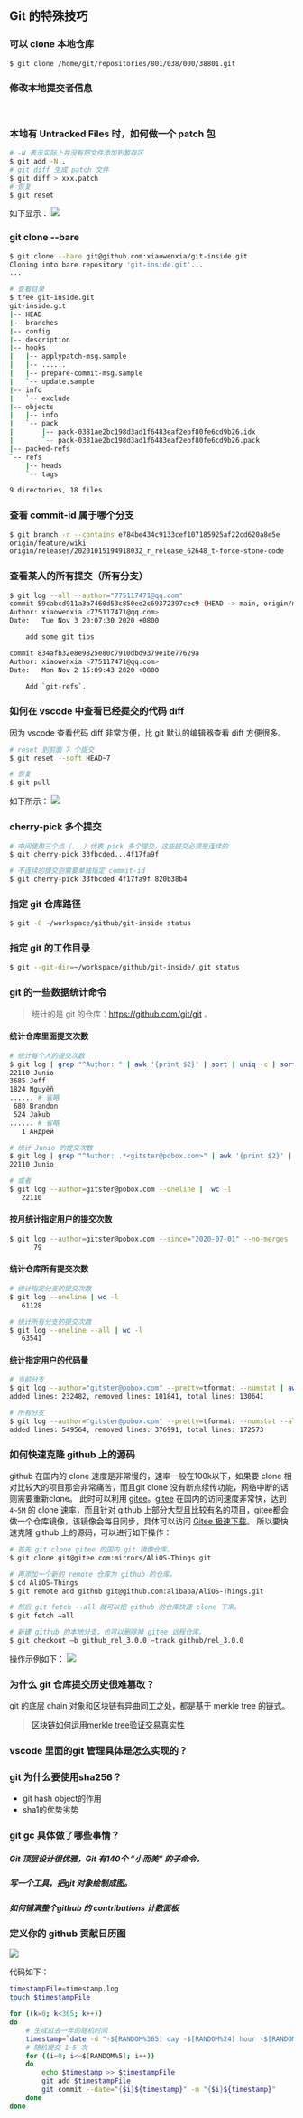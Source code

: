 ## Git 的特殊技巧

<a name="BVhPV"></a>
### 可以 clone 本地仓库

```bash
$ git clone /home/git/repositories/801/038/000/38801.git
```

<a name="ZrIcR"></a>
### 修改本地提交者信息

<br />

### 本地有 Untracked Files 时，如何做一个 patch 包

```bash
# -N 表示实际上并没有把文件添加到暂存区
$ git add -N .
# git diff 生成 patch 文件
$ git diff > xxx.patch
# 恢复
$ git reset
```
如下显示：
![](https://img.alicdn.com/tfs/TB1VW780hD1gK0jSZFsXXbldVXa-2484-1884.png)


### git clone --bare

```bash
$ git clone --bare git@github.com:xiaowenxia/git-inside.git
Cloning into bare repository 'git-inside.git'...
...

# 查看目录
$ tree git-inside.git 
git-inside.git
|-- HEAD
|-- branches
|-- config
|-- description
|-- hooks
|   |-- applypatch-msg.sample
|   |-- ......
|   |-- prepare-commit-msg.sample
|   `-- update.sample
|-- info
|   `-- exclude
|-- objects
|   |-- info
|   `-- pack
|       |-- pack-0381ae2bc198d3ad1f6483eaf2ebf80fe6cd9b26.idx
|       `-- pack-0381ae2bc198d3ad1f6483eaf2ebf80fe6cd9b26.pack
|-- packed-refs
`-- refs
    |-- heads
    `-- tags

9 directories, 18 files
```

### 查看 commit-id 属于哪个分支

```bash
$ git branch -r --contains e784be434c9133cef107185925af22cd620a8e5e
origin/feature/wiki
origin/releases/20201015194918032_r_release_62648_t-force-stone-code
```

### 查看某人的所有提交（所有分支）
```bash
$ git log --all --author="775117471@qq.com"
commit 59cabcd911a3a7460d53c850ee2c69372397cec9 (HEAD -> main, origin/main, origin/HEAD)
Author: xiaowenxia <775117471@qq.com>
Date:   Tue Nov 3 20:07:30 2020 +0800

    add some git tips

commit 834afb32e8e9825e80c7910dbd9379e1be77629a
Author: xiaowenxia <775117471@qq.com>
Date:   Mon Nov 2 15:09:43 2020 +0800

    Add `git-refs`.
```

### 如何在 vscode 中查看已经提交的代码 diff
因为 vscode 查看代码 diff 非常方便，比 git 默认的编辑器查看 diff 方便很多。
```bash
# reset 到前面 7 个提交
$ git reset --soft HEAD~7

# 恢复
$ git pull
```

如下所示：
![](https://img.alicdn.com/tfs/TB1A08J2AL0gK0jSZFtXXXQCXXa-3092-2098.png)

### cherry-pick 多个提交
```bash
# 中间使用三个点（...）代表 pick 多个提交，这些提交必须是连续的
$ git cherry-pick 33fbcded...4f17fa9f

# 不连续的提交则需要单独指定 commit-id
$ git cherry-pick 33fbcded 4f17fa9f 820b38b4
```


### 指定 git 仓库路径

```bash
$ git -C ~/workspace/github/git-inside status
```

### 指定 git 的工作目录

```bash
$ git --git-dir=~/workspace/github/git-inside/.git status
```

### git 的一些数据统计命令

> 统计的是 git 的仓库：https://github.com/git/git 。

#### 统计仓库里面提交次数

```bash
# 统计每个人的提交次数
$ git log | grep "^Author: " | awk '{print $2}' | sort | uniq -c | sort -k1,1nr
22110 Junio
3685 Jeff
1824 Nguyễn
...... # 省略
 680 Brandon
 524 Jakub
...... # 省略
   1 Андрей

# 统计 Junio 的提交次数
$ git log | grep "^Author: .*<gitster@pobox.com>" | awk '{print $2}' | sort | uniq -c | sort -k1,1nr
22110 Junio

# 或者
$ git log --author=gitster@pobox.com --oneline |  wc -l
   22110
```

#### 按月统计指定用户的提交次数

```bash
$ git log --author=gitster@pobox.com --since="2020-07-01" --no-merges | grep -e 'commit [a-zA-Z0-9]*' | wc -l
      79
```

#### 统计仓库所有提交次数

```bash
# 统计指定分支的提交次数
$ git log --oneline | wc -l
   61128

# 统计所有分支的提交次数
$ git log --oneline --all | wc -l
   63541
```

#### 统计指定用户的代码量

```bash
# 当前分支
$ git log --author="gitster@pobox.com" --pretty=tformat: --numstat | awk '{ add += $1; subs += $2; loc += $1 - $2 } END { printf "added lines: %s, removed lines: %s, total lines: %s\n", add, subs, loc }' -
added lines: 232482, removed lines: 101841, total lines: 130641

# 所有分支
$ git log --author="gitster@pobox.com" --pretty=tformat: --numstat --all | awk '{ add += $1; subs += $2; loc += $1 - $2 } END { printf "added lines: %s, removed lines: %s, total lines: %s\n", add, subs, loc }' -
added lines: 549564, removed lines: 376991, total lines: 172573
```

### 如何快速克隆 github 上的源码
github 在国内的 clone 速度是非常慢的，速率一般在100k以下，如果要 clone 相对比较大的项目那会非常痛苦，而且git clone 没有断点续传功能，网络中断的话则需要重新clone。
此时可以利用 [gitee](https://gitee.com/)。[gitee](https://gitee.com/) 在国内的访问速度非常快，达到 `4~5M` 的 clone 速率，而且针对 github 上部分大型且比较有名的项目，gitee都会做一个仓库镜像，该镜像会每日同步，具体可以访问 [Gitee 极速下载](https://gitee.com/mirrors)。
所以要快速克隆 github 上的源码，可以进行如下操作：

```bash
# 首先 git clone gitee 的国内 git 镜像仓库。
$ git clone git@gitee.com:mirrors/AliOS-Things.git

# 再添加一个新的 remote 仓库为 github 的仓库。
$ cd AliOS-Things
$ git remote add github git@github.com:alibaba/AliOS-Things.git

# 然后 git fetch --all 就可以把 github 的仓库快速 clone 下来。
$ git fetch –all

# 新建 github 的本地分支，也可以删除掉 gitee 远程仓库。
$ git checkout –b github_rel_3.0.0 –track github/rel_3.0.0
```

操作示例如下：
![](https://img.alicdn.com/tfs/TB1YCyVjrr1gK0jSZR0XXbP8XXa-967-534.gif)

### 为什么 git 仓库提交历史很难篡改？

git 的底层 chain 对象和区块链有异曲同工之处，都是基于 merkle tree 的链式。
> [区块链如何运用merkle tree验证交易真实性](https://www.tangshuang.net/4117.html)
### vscode 里面的git 管理具体是怎么实现的？

### git 为什么要使用sha256？
* git hash object的作用
* sha1的优势劣势

### git gc 具体做了哪些事情？

##### Git 顶层设计很优雅，Git 有140个 “小而美” 的子命令。

##### 写一个工具，把git 对象绘制成图。
##### 如何铺满整个github 的 contributions  计数面板


### 定义你的 github 贡献日历图

![](https://img.alicdn.com/imgextra/i2/O1CN01yMq5Ev1XRrZFPf1zc_!!6000000002921-2-tps-1850-410.png)

代码如下：
```bash
timestampFile=timestamp.log
touch $timestampFile

for ((k=0; k<365; k++))
do
    # 生成过去一年的随机时间
    timestamp=`date -d "-$[RANDOM%365] day -$[RANDOM%24] hour -$[RANDOM%60] minute -$[RANDOM%60] second " "+%Y-%m-%d %H:%M:%S"`
    # 随机提交 1~5 次
    for ((i=0; i<=$[RANDOM%5]; i++))
    do
        echo $timestamp >> $timestampFile
        git add $timestampFile
        git commit --date="{$i}${timestamp}" -m "{$i}${timestamp}"
    done
done
```